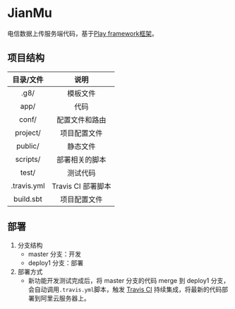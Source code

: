 # JianMu

电信数据上传服务端代码，基于[Play framework框架](https://www.playframework.com/)。

## 项目结构

|  目录/文件  |        说明        |
| :---------: | :----------------: |
|    .g8/     |      模板文件      |
|    app/     |        代码        |
|    conf/    |   配置文件和路由   |
|  project/   |    项目配置文件    |
|   public/   |      静态文件      |
|  scripts/   |   部署相关的脚本   |
|    test/    |      测试代码      |
| .travis.yml | Travis CI 部署脚本 |
|  build.sbt  |    项目配置文件    |

## 部署

1. 分支结构
   - master 分支：开发
   - deploy1 分支：部署
2. 部署方式
   - 新功能开发测试完成后，将 master 分支的代码 merge 到 deploy1 分支，会自动调用`.travis.yml`脚本，触发 [Travis CI](https://travis-ci.org/github/tongjimobiml/JianMu) 持续集成，将最新的代码部署到阿里云服务器上。
